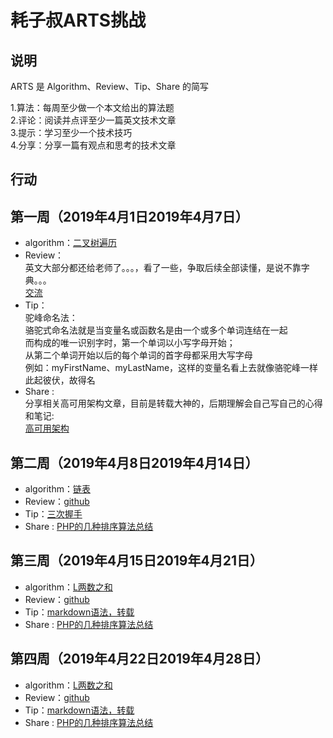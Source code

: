 # 耗子叔ARTS挑战

## 说明

ARTS 是 Algorithm、Review、Tip、Share 的简写

1.算法：每周至少做一个本文给出的算法题  
2.评论：阅读并点评至少一篇英文技术文章  
3.提示：学习至少一个技术技巧  
4.分享：分享一篇有观点和思考的技术文章  

## 行动

## 第一周（2019年4月1日2019年4月7日）

* algorithm：[二叉树遍历](https://github.com/Elijahlz/lz-ARTS-study/blob/master/Algorithm/searchBalanceTree.md)  
* Review：  
  英文大部分都还给老师了。。。，看了一些，争取后续全部读懂，是说不靠字典。。。  
  [交流](http://www.catb.org/~esr/faqs/smart-questions.html)
* Tip：   
驼峰命名法：  
骆驼式命名法就是当变量名或函数名是由一个或多个单词连结在一起  
而构成的唯一识别字时，第一个单词以小写字母开始；  
从第二个单词开始以后的每个单词的首字母都采用大写字母  
例如：myFirstName、myLastName，这样的变量名看上去就像骆驼峰一样此起彼伏，故得名
* Share :  
分享相关高可用架构文章，目前是转载大神的，后期理解会自己写自己的心得和笔记:  
[高可用架构](https://www.jianshu.com/p/8419dacbbc09)

## 第二周（2019年4月8日2019年4月14日）

* algorithm：[链表](https://github.com/Elijahlz/lz-ARTS-study/blob/master/Algorithm/linkedList.md)  
* Review：[github](https://github.com/Elijahlz/lz-ARTS-study/blob/master/Review/github.md)
* Tip：[三次握手](https://github.com/Elijahlz/lz-ARTS-study/blob/master/Tip/TcpAndUdp.md)
* Share :  [PHP的几种排序算法总结](http://note.youdao.com/noteshare?id=206e425d5ff7dd17a98456c723dad66b&sub=wcp1524463423108119)

## 第三周（2019年4月15日2019年4月21日）

* algorithm：[L两数之和](https://github.com/Elijahlz/lz-ARTS-study/blob/master/Algorithm/TwoSum.md)  
* Review：[github](https://github.com/Elijahlz/lz-ARTS-study/blob/master/Review/github.md)
* Tip：[markdown语法，转载](https://www.jianshu.com/p/191d1e21f7ed)
* Share :  [PHP的几种排序算法总结](http://note.youdao.com/noteshare?id=206e425d5ff7dd17a98456c723dad66b&sub=wcp1524463423108119)


## 第四周（2019年4月22日2019年4月28日）

* algorithm：[L两数之和](https://github.com/Elijahlz/lz-ARTS-study/blob/master/Algorithm/TwoSum.md)  
* Review：[github](https://github.com/Elijahlz/lz-ARTS-study/blob/master/Review/github.md)
* Tip：[markdown语法，转载](https://www.jianshu.com/p/191d1e21f7ed)
* Share :  [PHP的几种排序算法总结](http://note.youdao.com/noteshare?id=206e425d5ff7dd17a98456c723dad66b&sub=wcp1524463423108119)
